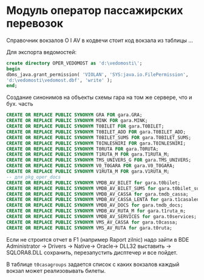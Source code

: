 # Модуль оператор пассажирских перевозок

Справочник вокзалов  O I AV в кодвечи стоит код вокзала из таблицы …

Для экспорта ведомостей:

```sql
create directory OPER_VEDOMOST as 'd:\vedomosti\';
begin
dbms_java.grant_permission( 'VIOLAN', 'SYS:java.io.FilePermission', 
'd:\vedomosti\vedomost.dbf', 'write' );
end;


```

 Создание синонимов на объекты схемы гара на том же сервере, что и бух. часть

```sql
CREATE OR REPLACE PUBLIC SYNONYM GRA FOR gara.GRA;
CREATE OR REPLACE PUBLIC SYNONYM MINK FOR gara.MINK;
CREATE OR REPLACE PUBLIC SYNONYM T0BILET FOR gara.T0BILET;
CREATE OR REPLACE PUBLIC SYNONYM T0BILET_ADD FOR gara.T0BILET_ADD;
CREATE OR REPLACE PUBLIC SYNONYM T0BILET_SUMS FOR gara.T0BILET_SUMS;
CREATE OR REPLACE PUBLIC SYNONYM T0INLESNIRI FOR gara.T0INLESNIRI;
CREATE OR REPLACE PUBLIC SYNONYM T0RUTA FOR gara.T0RUTA;
CREATE OR REPLACE PUBLIC SYNONYM T1RUTA_M FOR gara.T1RUTA_M;
CREATE OR REPLACE PUBLIC SYNONYM TMS_UNIVERS_G FOR gara.TMS_UNIVERS;
CREATE OR REPLACE PUBLIC SYNONYM V0_T0GARA FOR gara.V0_T0GARA;
CREATE OR REPLACE PUBLIC SYNONYM V1RUTA_M FOR gara.V1RUTA_M;
-- для pkg_oper_docs
CREATE OR REPLACE PUBLIC SYNONYM VMDB_AV_BILET for gara.t0bilet;
CREATE OR REPLACE PUBLIC SYNONYM VMDB_AV_BILET_SUMS for gara.t0bilet_sums;
CREATE OR REPLACE PUBLIC SYNONYM VMDB_AV_CASSA for gara.tmdb_cassa;
CREATE OR REPLACE PUBLIC SYNONYM VMDB_AV_CASSA_LENTA for gara.t1casalenta;
CREATE OR REPLACE PUBLIC SYNONYM VMDB_AV_DOCS for gara.tmdb_docs;
CREATE OR REPLACE PUBLIC SYNONYM VMDB_AV_RUTA_M for gara.t1ruta_m;
CREATE OR REPLACE PUBLIC SYNONYM VMDB_AV_SERVICES for gara.t0services;
CREATE OR REPLACE PUBLIC SYNONYM VMS_AV_CASSA for gara.t0cassa;
CREATE OR REPLACE PUBLIC SYNONYM VMS_AV_RUTA for gara.t0ruta;
```

Если не строится отчет в F1 \(например Raport zilnic\) надо зайти в BDE Administrator -&gt; Drivers -&gt; Native-&gt; Oracle-&gt; DLL32 выставить -&gt; SQLORA8.DLL сохранить, перезапустить дисптечер и все пойдет.

В таблице `t0casagroups` задается список с каких вокзалов каждый вокзал может реализовывать билеты.

